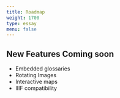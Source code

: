 ```yaml
---
title: Roadmap
weight: 1700
type: essay
menu: false
---
```


## New Features Coming soon

- Embedded glossaries
- Rotating Images
- Interactive maps
- IIIF compatibility
